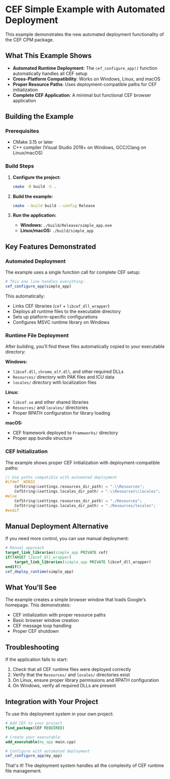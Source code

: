 # CEF Simple Example with Automated Deployment

This example demonstrates the new automated deployment functionality of the CEF CPM package.

## What This Example Shows

- **Automated Runtime Deployment**: The `cef_configure_app()` function automatically handles all CEF setup
- **Cross-Platform Compatibility**: Works on Windows, Linux, and macOS
- **Proper Resource Paths**: Uses deployment-compatible paths for CEF initialization
- **Complete CEF Application**: A minimal but functional CEF browser application

## Building the Example

### Prerequisites
- CMake 3.15 or later
- C++ compiler (Visual Studio 2019+ on Windows, GCC/Clang on Linux/macOS)

### Build Steps

1. **Configure the project:**
   ```bash
   cmake -B build -S .
   ```

2. **Build the example:**
   ```bash
   cmake --build build --config Release
   ```

3. **Run the application:**
   - **Windows:** `./build/Release/simple_app.exe`
   - **Linux/macOS:** `./build/simple_app`

## Key Features Demonstrated

### Automated Deployment
The example uses a single function call for complete CEF setup:

```cmake
# This one line handles everything:
cef_configure_app(simple_app)
```

This automatically:
- Links CEF libraries (`cef` + `libcef_dll_wrapper`)
- Deploys all runtime files to the executable directory
- Sets up platform-specific configurations
- Configures MSVC runtime library on Windows

### Runtime File Deployment
After building, you'll find these files automatically copied to your executable directory:

**Windows:**
- `libcef.dll`, `chrome_elf.dll`, and other required DLLs
- `Resources/` directory with PAK files and ICU data
- `locales/` directory with localization files

**Linux:**
- `libcef.so` and other shared libraries
- `Resources/` and `locales/` directories
- Proper RPATH configuration for library loading

**macOS:**
- CEF framework deployed to `Frameworks/` directory
- Proper app bundle structure

### CEF Initialization
The example shows proper CEF initialization with deployment-compatible paths:

```cpp
// Use paths compatible with automated deployment
#ifdef _WIN32
    CefString(&settings.resources_dir_path) = ".\\Resources";
    CefString(&settings.locales_dir_path) = ".\\Resources\\locales";
#else
    CefString(&settings.resources_dir_path) = "./Resources";
    CefString(&settings.locales_dir_path) = "./Resources/locales";
#endif
```

## Manual Deployment Alternative

If you need more control, you can use manual deployment:

```cmake
# Manual approach
target_link_libraries(simple_app PRIVATE cef)
if(TARGET libcef_dll_wrapper)
    target_link_libraries(simple_app PRIVATE libcef_dll_wrapper)
endif()
cef_deploy_runtime(simple_app)
```

## What You'll See

The example creates a simple browser window that loads Google's homepage. This demonstrates:
- CEF initialization with proper resource paths
- Basic browser window creation
- CEF message loop handling
- Proper CEF shutdown

## Troubleshooting

If the application fails to start:
1. Check that all CEF runtime files were deployed correctly
2. Verify that the `Resources/` and `locales/` directories exist
3. On Linux, ensure proper library permissions and RPATH configuration
4. On Windows, verify all required DLLs are present

## Integration with Your Project

To use this deployment system in your own project:

```cmake
# Add CEF to your project
find_package(CEF REQUIRED)

# Create your executable
add_executable(my_app main.cpp)

# Configure with automated deployment
cef_configure_app(my_app)
```

That's it! The deployment system handles all the complexity of CEF runtime file management.